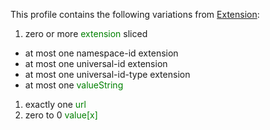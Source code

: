 This profile contains the following variations from [Extension](http://hl7.org/fhir/STU3/Extension):

1. zero or more <span style='color:green'> extension </span>  sliced
  * at most one namespace-id extension
  * at most one universal-id extension
  * at most one universal-id-type extension
  * at most one <span style='color:green'> valueString </span> 
1. exactly one <span style='color:green'> url </span> 
1. zero to 0 <span style='color:green'> value[x] </span> 